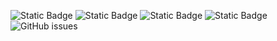 ![Static Badge](https://img.shields.io/badge/blacklists-60-000000) ![Static Badge](https://img.shields.io/badge/blacklisted-2501346-cc0000) ![Static Badge](https://img.shields.io/badge/whitelisted-2244-00CC00) ![Static Badge](https://img.shields.io/badge/streaming_blacklist-28107-000000) ![GitHub issues](https://img.shields.io/github/issues/fabriziosalmi/blacklists)
